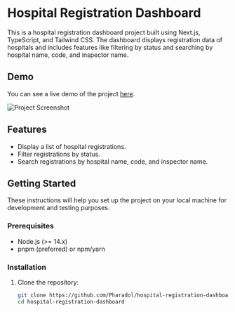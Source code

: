 # Hospital Registration Dashboard

This is a hospital registration dashboard project built using Next.js, TypeScript, and Tailwind CSS. The dashboard displays registration data of hospitals and includes features like filtering by status and searching by hospital name, code, and inspector name.

## Demo
You can see a live demo of the project [here](https://hospital-registration-dashboard.vercel.app/).

![Project Screenshot](https://img5.pic.in.th/file/secure-sv1/hospital-dashboard-test.png)

## Features

- Display a list of hospital registrations.
- Filter registrations by status.
- Search registrations by hospital name, code, and inspector name.

## Getting Started

These instructions will help you set up the project on your local machine for development and testing purposes.

### Prerequisites

- Node.js (>= 14.x)
- pnpm (preferred) or npm/yarn

### Installation

1. Clone the repository:
   ```bash
   git clone https://github.com/Pharadol/hospital-registration-dashboard.git
   cd hospital-registration-dashboard
